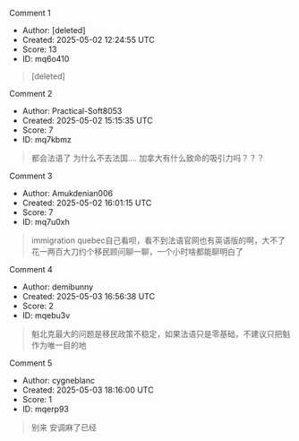 Comment 1

- Author: [deleted]
- Created: 2025-05-02 12:24:55 UTC
- Score: 13
- ID: mq6o410

> [deleted]

Comment 2

- Author: Practical-Soft8053
- Created: 2025-05-02 15:15:35 UTC
- Score: 7
- ID: mq7kbmz

> 都会法语了 为什么不去法国…. 加拿大有什么致命的吸引力吗？？？

Comment 3

- Author: Amukdenian006
- Created: 2025-05-02 16:01:15 UTC
- Score: 7
- ID: mq7u0xh

> immigration quebec自己看呗，看不到法语官网也有英语版的啊，大不了花一两百大刀约个移民顾问聊一聊，一个小时啥都能聊明白了

Comment 4

- Author: demibunny
- Created: 2025-05-03 16:56:38 UTC
- Score: 2
- ID: mqebu3v

> 魁北克最大的问题是移民政策不稳定，如果法语只是零基础，不建议只把魁作为唯一目的地

Comment 5

- Author: cygneblanc
- Created: 2025-05-03 18:16:00 UTC
- Score: 1
- ID: mqerp93

> 别来 安调麻了已经
